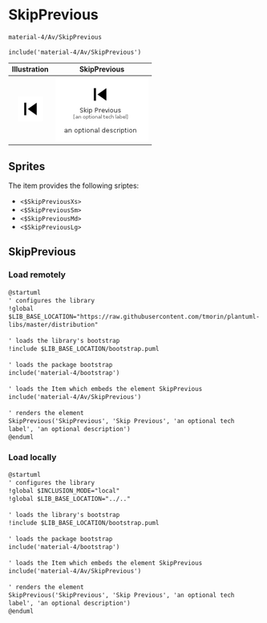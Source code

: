 # SkipPrevious


```text
material-4/Av/SkipPrevious
```

```text
include('material-4/Av/SkipPrevious')
```



| Illustration | SkipPrevious |
| :---: | :---: |
| ![illustration for Illustration](../../material-4/Av/SkipPrevious.png) | ![illustration for SkipPrevious](../../material-4/Av/SkipPrevious.Local.png) |



## Sprites
The item provides the following sriptes:

- `<$SkipPreviousXs>`
- `<$SkipPreviousSm>`
- `<$SkipPreviousMd>`
- `<$SkipPreviousLg>`





## SkipPrevious

### Load remotely
```plantuml
@startuml
' configures the library
!global $LIB_BASE_LOCATION="https://raw.githubusercontent.com/tmorin/plantuml-libs/master/distribution"

' loads the library's bootstrap
!include $LIB_BASE_LOCATION/bootstrap.puml

' loads the package bootstrap
include('material-4/bootstrap')

' loads the Item which embeds the element SkipPrevious
include('material-4/Av/SkipPrevious')

' renders the element
SkipPrevious('SkipPrevious', 'Skip Previous', 'an optional tech label', 'an optional description')
@enduml
```

### Load locally
```plantuml
@startuml
' configures the library
!global $INCLUSION_MODE="local"
!global $LIB_BASE_LOCATION="../.."

' loads the library's bootstrap
!include $LIB_BASE_LOCATION/bootstrap.puml

' loads the package bootstrap
include('material-4/bootstrap')

' loads the Item which embeds the element SkipPrevious
include('material-4/Av/SkipPrevious')

' renders the element
SkipPrevious('SkipPrevious', 'Skip Previous', 'an optional tech label', 'an optional description')
@enduml
```

